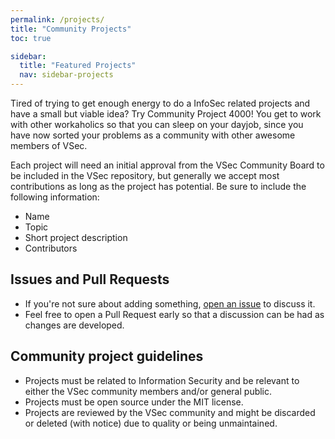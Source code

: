 ```yaml
---
permalink: /projects/
title: "Community Projects"
toc: true

sidebar:
  title: "Featured Projects"
  nav: sidebar-projects
---
```


Tired of trying to get enough energy to do a InfoSec related projects and have a small but viable idea? Try Community Project 4000! You get to work with other workaholics so that you can sleep on your dayjob, since you have now sorted your problems as a community with other awesome members of VSec.

Each project will need an initial approval from the VSec Community Board to be included in the VSec repository, but generally we accept most contributions as long as the project has potential. Be sure to include the following information:

- Name
- Topic
- Short project description
- Contributors

## Issues and Pull Requests

- If you're not sure about adding something, [open an issue](https://github.com/Viking-Security/website/issues/new) to discuss it.
- Feel free to open a Pull Request early so that a discussion can be had as changes are developed.

## Community project guidelines

- Projects must be related to Information Security and be relevant to either the VSec community members and/or general public.
- Projects must be open source under the MIT license.
- Projects are reviewed by the VSec community and might be discarded or deleted (with notice) due to quality or being unmaintained.
